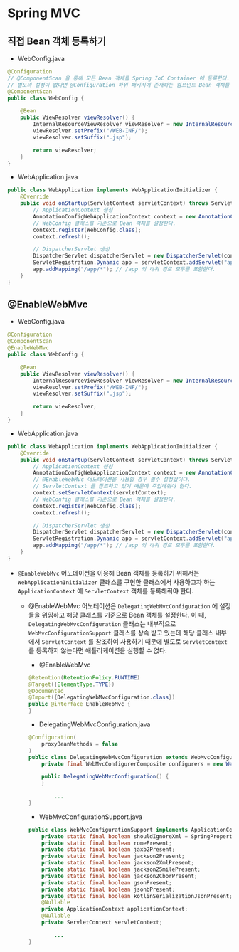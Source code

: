 # Spring MVC

## 직접 Bean 객체 등록하기

- WebConfig.java

```java
@Configuration
// @ComponentScan 을 통해 모든 Bean 객체를 Spring IoC Container 에 등록한다.
// 별도의 설정이 없다면 @Configuration 하위 패키지에 존재하는 컴포넌트 Bean 객체를 찾아 등록한다.
@ComponentScan
public class WebConfig {

    @Bean
    public ViewResolver viewResolver() {
        InternalResourceViewResolver viewResolver = new InternalResourceViewResolver();
        viewResolver.setPrefix("/WEB-INF/");
        viewResolver.setSuffix(".jsp");

        return viewResolver;
    }
}
```

- WebApplication.java

```java
public class WebApplication implements WebApplicationInitializer {
    @Override
    public void onStartup(ServletContext servletContext) throws ServletException {
        // ApplicationContext 생성
        AnnotationConfigWebApplicationContext context = new AnnotationConfigWebApplicationContext();
        // WebConfig 클래스를 기준으로 Bean 객체를 설정한다.
        context.register(WebConfig.class);
        context.refresh();

        // DispatcherServlet 생성
        DispatcherServlet dispatcherServlet = new DispatcherServlet(context);
        ServletRegistration.Dynamic app = servletContext.addServlet("app", dispatcherServlet);
        app.addMapping("/app/*"); // /app 의 하위 경로 모두를 포함한다.
    }
}
```

## @EnableWebMvc

- WebConfig.java

```java
@Configuration
@ComponentScan
@EnableWebMvc
public class WebConfig {

    @Bean
    public ViewResolver viewResolver() {
        InternalResourceViewResolver viewResolver = new InternalResourceViewResolver();
        viewResolver.setPrefix("/WEB-INF/");
        viewResolver.setSuffix(".jsp");

        return viewResolver;
    }
}
```

- WebApplication.java

```java
public class WebApplication implements WebApplicationInitializer {
    @Override
    public void onStartup(ServletContext servletContext) throws ServletException {
        // ApplicationContext 생성
        AnnotationConfigWebApplicationContext context = new AnnotationConfigWebApplicationContext();
        // @EnableWebMvc 어노테이션을 사용할 경우 필수 설정값이다.
        // ServletContext 를 참조하고 있기 때문에 주입해줘야 한다.
        context.setServletContext(servletContext);
        // WebConfig 클래스를 기준으로 Bean 객체를 설정한다.
        context.register(WebConfig.class);
        context.refresh();

        // DispatcherServlet 생성
        DispatcherServlet dispatcherServlet = new DispatcherServlet(context);
        ServletRegistration.Dynamic app = servletContext.addServlet("app", dispatcherServlet);
        app.addMapping("/app/*"); // /app 의 하위 경로 모두를 포함한다.
    }
}
```

- `@EnableWebMvc` 어노테이션을 이용해 Bean 객체를 등록하기 위해서는 `WebApplicationInitializer` 클래스를 구현한 클래스에서 사용하고자 하는 `ApplicationContext` 에 `ServletContext` 객체를 등록해줘야 한다.
    - @EnableWebMvc 어노테이션은 `DelegatingWebMvcConfiguration` 에 설정들을 위임하고 해당 클래스를 기준으로 Bean 객체를 설정한다. 이 때, `DelegatingWebMvcConfiguration` 클래스는 내부적으로 `WebMvcConfigurationSupport` 클래스를 상속 받고 있는데 해당 클래스 내부에서 `ServletContext` 를 참조하여 사용하기 때문에 별도로 `ServletContext` 를 등록하지 않는다면 애플리케이션을 실행할 수 없다.
        - @EnableWebMvc
        
        ```java
        @Retention(RetentionPolicy.RUNTIME)
        @Target({ElementType.TYPE})
        @Documented
        @Import({DelegatingWebMvcConfiguration.class})
        public @interface EnableWebMvc {
        }
        ```
        
        - DelegatingWebMvcConfiguration.java
        
        ```java
        @Configuration(
            proxyBeanMethods = false
        )
        public class DelegatingWebMvcConfiguration extends WebMvcConfigurationSupport {
            private final WebMvcConfigurerComposite configurers = new WebMvcConfigurerComposite();
        
            public DelegatingWebMvcConfiguration() {
            }
        		
        		...
        }
        ```
        
        - WebMvcConfigurationSupport.java
        
        ```java
        public class WebMvcConfigurationSupport implements ApplicationContextAware, ServletContextAware {
            private static final boolean shouldIgnoreXml = SpringProperties.getFlag("spring.xml.ignore");
            private static final boolean romePresent;
            private static final boolean jaxb2Present;
            private static final boolean jackson2Present;
            private static final boolean jackson2XmlPresent;
            private static final boolean jackson2SmilePresent;
            private static final boolean jackson2CborPresent;
            private static final boolean gsonPresent;
            private static final boolean jsonbPresent;
            private static final boolean kotlinSerializationJsonPresent;
            @Nullable
            private ApplicationContext applicationContext;
            @Nullable
            private ServletContext servletContext;
        
        		...
        }
        ```